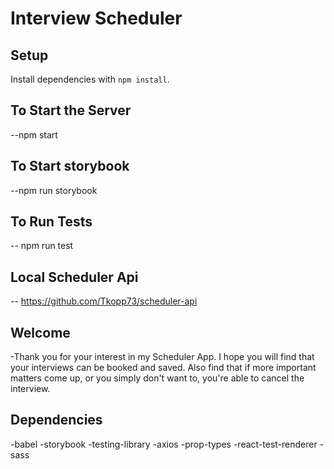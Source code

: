 # Interview Scheduler

## Setup

Install dependencies with `npm install`.

## To Start the Server

--npm start

## To Start storybook

--npm run storybook

## To Run Tests

-- npm run test

## Local Scheduler Api

-- https://github.com/Tkopp73/scheduler-api


## Welcome

-Thank you for your interest in my Scheduler App. I hope you will find that your interviews can be booked and saved. Also find that if more important matters come up, or you simply don't want to, you're able to cancel the interview.

## Dependencies

-babel
-storybook
-testing-library
-axios
-prop-types
-react-test-renderer
-sass
